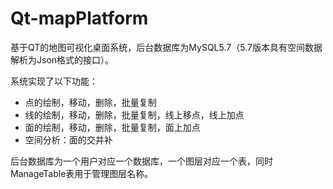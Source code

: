 # Qt-mapPlatform

基于QT的地图可视化桌面系统，后台数据库为MySQL5.7（5.7版本具有空间数据解析为Json格式的接口）。

系统实现了以下功能：
* 点的绘制，移动，删除，批量复制
* 线的绘制，移动，删除，批量复制，线上移点，线上加点
* 面的绘制，移动，删除，批量复制，面上加点
* 空间分析：面的交并补

后台数据库为一个用户对应一个数据库，一个图层对应一个表，同时ManageTable表用于管理图层名称。

